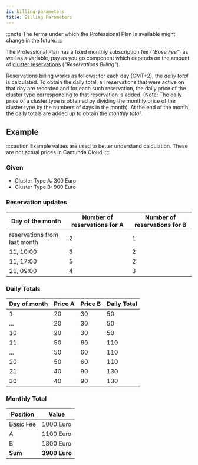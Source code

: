 ```yaml
---
id: billing-parameters
title: Billing Parameters
---
```


:::note
The terms under which the Professional Plan is available might change in the future.
:::

The Professional Plan has a fixed monthly subscription fee (_"Base Fee"_) as well as a variable, pay as you go component which depends on the amount of [cluster reservations](#managing-reservations) (_"Reservations Billing"_).

Reservations billing works as follows: for each day (GMT+2), the _daily total_ is calculated. To obtain the daily total, all reservations that were active on that day are recorded and for each such reservation, the daily price of the cluster type corresponding to that reservation is added. (Note: The daily price of a cluster type is obtained by dividing the monthly price of the cluster type by the numbers of days in the month). At the end of the month, the daily totals are added up to obtain the _monthly total_.

## Example

:::caution
Example values are used to better understand calculation. These are not actual prices in Camunda Cloud.
:::

### Given

- Cluster Type A: 300 Euro
- Cluster Type B: 900 Euro

### Reservation updates

| Day of the month             | Number of reservations for A | Number of reservations for B |
| ---------------------------- | ---------------------------- | ---------------------------- |
| reservations from last month | 2                            | 1                            |
| 11, 10:00                    | 3                            | 2                            |
| 11, 17:00                    | 5                            | 2                            |
| 21, 09:00                    | 4                            | 3                            |

### Daily Totals

| Day of month | Price A | Price B | Daily Total |
| ------------ | ------- | ------- | ----------- |
| 1            | 20      | 30      | 50          |
| ...          | 20      | 30      | 50          |
| 10           | 20      | 30      | 50          |
| 11           | 50      | 60      | 110         |
| ...          | 50      | 60      | 110         |
| 20           | 50      | 60      | 110         |
| 21           | 40      | 90      | 130         |
| 30           | 40      | 90      | 130         |

### Monthly Total

| Position  | Value         |
| --------- | ------------- |
| Basic Fee | 1000 Euro     |
| A         | 1100 Euro     |
| B         | 1800 Euro     |
| **Sum**   | **3900 Euro** |

